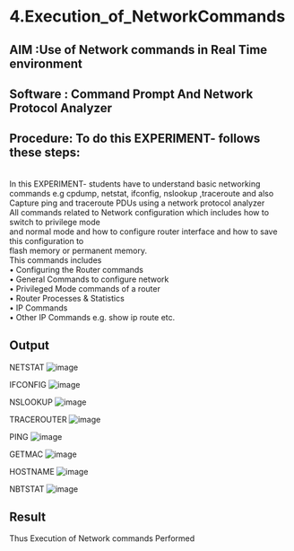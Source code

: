 # 4.Execution_of_NetworkCommands
## AIM :Use of Network commands in Real Time environment
## Software : Command Prompt And Network Protocol Analyzer
## Procedure: To do this EXPERIMENT- follows these steps:
<BR>
In this EXPERIMENT- students have to understand basic networking commands e.g cpdump, netstat, ifconfig, nslookup ,traceroute and also Capture ping and traceroute PDUs using a network protocol analyzer 
<BR>
All commands related to Network configuration which includes how to switch to privilege mode
<BR>
and normal mode and how to configure router interface and how to save this configuration to
<BR>
flash memory or permanent memory.
<BR>
This commands includes
<BR>
• Configuring the Router commands
<BR>
• General Commands to configure network
<BR>
• Privileged Mode commands of a router 
<BR>
• Router Processes & Statistics
<BR>
• IP Commands
<BR>
• Other IP Commands e.g. show ip route etc.
<BR>

## Output

NETSTAT
![image](https://github.com/user-attachments/assets/2e7a3277-7c89-4a7e-96b8-116be454426d)

IFCONFIG
![image](https://github.com/user-attachments/assets/23cc9c9c-64d0-449b-a073-fd13cd00eb40)

NSLOOKUP
![image](https://github.com/user-attachments/assets/be6a86b0-f643-40ff-8c59-a66f73e3f27b)

TRACEROUTER
![image](https://github.com/user-attachments/assets/19465616-dd70-405a-a4dc-f0e09893d0f9)

PING
![image](https://github.com/user-attachments/assets/b196aa63-e6c4-4a5f-9c19-e63d249a5f3e)

GETMAC
![image](https://github.com/user-attachments/assets/279b7e5c-8d5c-4636-b2cf-1f5a36acaf54)

HOSTNAME
![image](https://github.com/user-attachments/assets/0719cda8-2f39-4c97-866d-84533586777c)

NBTSTAT
![image](https://github.com/user-attachments/assets/422fc305-d306-4612-b850-d1a2791062a9)


## Result
Thus Execution of Network commands Performed 
